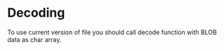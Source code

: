 # Decoding
To use current version of file you should call decode function with BLOB data as char array.

